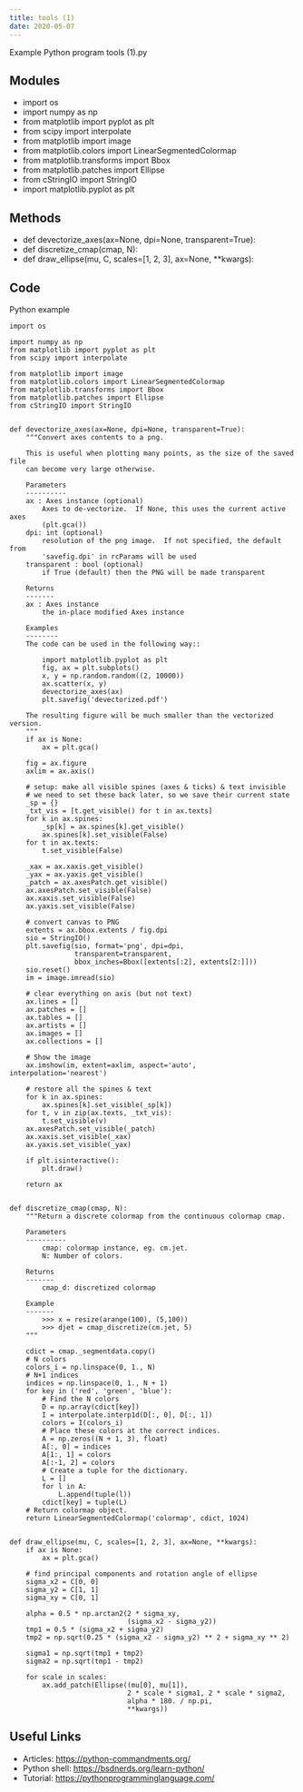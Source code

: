```yaml
---
title: tools (1)
date: 2020-05-07
---
```

Example Python program tools (1).py

## Modules

* import os
* import numpy as np
* from matplotlib import pyplot as plt
* from scipy import interpolate
* from matplotlib import image
* from matplotlib.colors import LinearSegmentedColormap
* from matplotlib.transforms import Bbox
* from matplotlib.patches import Ellipse
* from cStringIO import StringIO
* import matplotlib.pyplot as plt

## Methods

* def devectorize_axes(ax=None, dpi=None, transparent=True):
* def discretize_cmap(cmap, N):
* def draw_ellipse(mu, C, scales=[1, 2, 3], ax=None, **kwargs):

## Code

Python example

    import os
    
    import numpy as np
    from matplotlib import pyplot as plt
    from scipy import interpolate
    
    from matplotlib import image
    from matplotlib.colors import LinearSegmentedColormap
    from matplotlib.transforms import Bbox
    from matplotlib.patches import Ellipse
    from cStringIO import StringIO
    
    
    def devectorize_axes(ax=None, dpi=None, transparent=True):
        """Convert axes contents to a png.
    
        This is useful when plotting many points, as the size of the saved file
        can become very large otherwise.
    
        Parameters
        ----------
        ax : Axes instance (optional)
            Axes to de-vectorize.  If None, this uses the current active axes
            (plt.gca())
        dpi: int (optional)
            resolution of the png image.  If not specified, the default from
            'savefig.dpi' in rcParams will be used
        transparent : bool (optional)
            if True (default) then the PNG will be made transparent
    
        Returns
        -------
        ax : Axes instance
            the in-place modified Axes instance
    
        Examples
        --------
        The code can be used in the following way::
    
            import matplotlib.pyplot as plt
            fig, ax = plt.subplots()
            x, y = np.random.random((2, 10000))
            ax.scatter(x, y)
            devectorize_axes(ax)
            plt.savefig('devectorized.pdf')
    
        The resulting figure will be much smaller than the vectorized version.
        """
        if ax is None:
            ax = plt.gca()
    
        fig = ax.figure
        axlim = ax.axis()
    
        # setup: make all visible spines (axes & ticks) & text invisible
        # we need to set these back later, so we save their current state
        _sp = {}
        _txt_vis = [t.get_visible() for t in ax.texts]
        for k in ax.spines:
            _sp[k] = ax.spines[k].get_visible()
            ax.spines[k].set_visible(False)
        for t in ax.texts:
            t.set_visible(False)
    
        _xax = ax.xaxis.get_visible()
        _yax = ax.yaxis.get_visible()
        _patch = ax.axesPatch.get_visible()
        ax.axesPatch.set_visible(False)
        ax.xaxis.set_visible(False)
        ax.yaxis.set_visible(False)
    
        # convert canvas to PNG
        extents = ax.bbox.extents / fig.dpi
        sio = StringIO()
        plt.savefig(sio, format='png', dpi=dpi,
                    transparent=transparent,
                    bbox_inches=Bbox([extents[:2], extents[2:]]))
        sio.reset()
        im = image.imread(sio)
    
        # clear everything on axis (but not text)
        ax.lines = []
        ax.patches = []
        ax.tables = []
        ax.artists = []
        ax.images = []
        ax.collections = []
    
        # Show the image
        ax.imshow(im, extent=axlim, aspect='auto', interpolation='nearest')
    
        # restore all the spines & text
        for k in ax.spines:
            ax.spines[k].set_visible(_sp[k])
        for t, v in zip(ax.texts, _txt_vis):
            t.set_visible(v)
        ax.axesPatch.set_visible(_patch)
        ax.xaxis.set_visible(_xax)
        ax.yaxis.set_visible(_yax)
    
        if plt.isinteractive():
            plt.draw()
    
        return ax
    
    
    def discretize_cmap(cmap, N):
        """Return a discrete colormap from the continuous colormap cmap.
    
        Parameters
        ----------
            cmap: colormap instance, eg. cm.jet.
            N: Number of colors.
    
        Returns
        -------
            cmap_d: discretized colormap
    
        Example
        -------
            >>> x = resize(arange(100), (5,100))
            >>> djet = cmap_discretize(cm.jet, 5)
        """
    
        cdict = cmap._segmentdata.copy()
        # N colors
        colors_i = np.linspace(0, 1., N)
        # N+1 indices
        indices = np.linspace(0, 1., N + 1)
        for key in ('red', 'green', 'blue'):
            # Find the N colors
            D = np.array(cdict[key])
            I = interpolate.interp1d(D[:, 0], D[:, 1])
            colors = I(colors_i)
            # Place these colors at the correct indices.
            A = np.zeros((N + 1, 3), float)
            A[:, 0] = indices
            A[1:, 1] = colors
            A[:-1, 2] = colors
            # Create a tuple for the dictionary.
            L = []
            for l in A:
                L.append(tuple(l))
            cdict[key] = tuple(L)
        # Return colormap object.
        return LinearSegmentedColormap('colormap', cdict, 1024)
    
    
    def draw_ellipse(mu, C, scales=[1, 2, 3], ax=None, **kwargs):
        if ax is None:
            ax = plt.gca()
    
        # find principal components and rotation angle of ellipse
        sigma_x2 = C[0, 0]
        sigma_y2 = C[1, 1]
        sigma_xy = C[0, 1]
    
        alpha = 0.5 * np.arctan2(2 * sigma_xy,
                                 (sigma_x2 - sigma_y2))
        tmp1 = 0.5 * (sigma_x2 + sigma_y2)
        tmp2 = np.sqrt(0.25 * (sigma_x2 - sigma_y2) ** 2 + sigma_xy ** 2)
    
        sigma1 = np.sqrt(tmp1 + tmp2)
        sigma2 = np.sqrt(tmp1 - tmp2)
    
        for scale in scales:
            ax.add_patch(Ellipse((mu[0], mu[1]),
                                 2 * scale * sigma1, 2 * scale * sigma2,
                                 alpha * 180. / np.pi,
                                 **kwargs))

## Useful Links

- Articles: https://python-commandments.org/
- Python shell: https://bsdnerds.org/learn-python/
- Tutorial: https://pythonprogramminglanguage.com/
